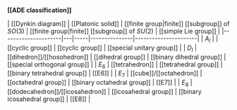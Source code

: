 
**[[ADE classification]]**

| [[Dynkin diagram]]  | [[Platonic solid]] | [[finite group|finite]] [[subgroup]] of $SO(3)$ | [[finite group|finite]] [[subgroup]] of $SU(2)$ | [[simple Lie group]] |
|---------------------|---|-----|---------------|----------------------|
|  $A_l$  |                   | [[cyclic group]] | [[cyclic group]] | [[special unitary group]] |
|  $D_l$  | [[dihedron]]/[[hosohedron]] | [[dihedral group]] | [[binary dihedral group]] | [[special orthogonal group]] |
|  $E_6$  | [[tetrahedron]] | [[tetrahedral group]] | [[binary tetrahedral group]] | [[E6]] |
|  $E_7$  | [[cube]]/[[octahedron]] | [[octahedral group]] | [[binary octahedral group]] | [[E7]] |
|  $E_8$  | [[dodecahedron]]/[[icosahedron]] | [[icosahedral group]] | [[binary icosahedral group]] | [[E8]] |
